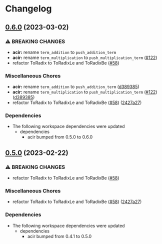 # Changelog

## [0.6.0](https://github.com/lambdaclass/acvm/compare/acvm_stdlib-v0.5.0...acvm_stdlib-v0.6.0) (2023-03-02)


### ⚠ BREAKING CHANGES

* **acir:** rename `term_addition` to `push_addition_term`
* **acir:** rename `term_multiplication` to `push_multiplication_term` ([#122](https://github.com/lambdaclass/acvm/issues/122))
* refactor ToRadix to ToRadixLe and ToRadixBe ([#58](https://github.com/lambdaclass/acvm/issues/58))

### Miscellaneous Chores

* **acir:** rename `term_addition` to `push_addition_term` ([d389385](https://github.com/lambdaclass/acvm/commit/d38938542851a97dc01727438391e6a65e44c689))
* **acir:** rename `term_multiplication` to `push_multiplication_term` ([#122](https://github.com/lambdaclass/acvm/issues/122)) ([d389385](https://github.com/lambdaclass/acvm/commit/d38938542851a97dc01727438391e6a65e44c689))
* refactor ToRadix to ToRadixLe and ToRadixBe ([#58](https://github.com/lambdaclass/acvm/issues/58)) ([2427a27](https://github.com/lambdaclass/acvm/commit/2427a275048e598c6d651cce8348a4c55148f235))


### Dependencies

* The following workspace dependencies were updated
  * dependencies
    * acir bumped from 0.5.0 to 0.6.0

## [0.5.0](https://github.com/noir-lang/acvm/compare/acvm_stdlib-v0.4.1...acvm_stdlib-v0.5.0) (2023-02-22)


### ⚠ BREAKING CHANGES

* refactor ToRadix to ToRadixLe and ToRadixBe ([#58](https://github.com/noir-lang/acvm/issues/58))

### Miscellaneous Chores

* refactor ToRadix to ToRadixLe and ToRadixBe ([#58](https://github.com/noir-lang/acvm/issues/58)) ([2427a27](https://github.com/noir-lang/acvm/commit/2427a275048e598c6d651cce8348a4c55148f235))


### Dependencies

* The following workspace dependencies were updated
  * dependencies
    * acir bumped from 0.4.1 to 0.5.0
